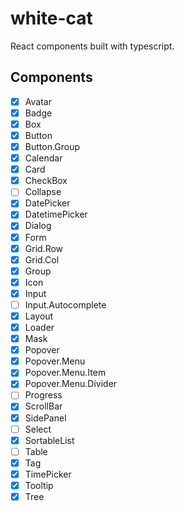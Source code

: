 # white-cat

React components built with typescript.

## Components

- [x] Avatar
- [x] Badge
- [x] Box
- [x] Button
- [x] Button.Group
- [x] Calendar
- [x] Card
- [x] CheckBox
- [ ] Collapse
- [x] DatePicker
- [x] DatetimePicker
- [x] Dialog
- [x] Form
- [x] Grid.Row
- [x] Grid.Col
- [x] Group
- [x] Icon
- [x] Input
- [ ] Input.Autocomplete
- [x] Layout
- [x] Loader
- [x] Mask
- [x] Popover
- [x] Popover.Menu
- [x] Popover.Menu.Item
- [x] Popover.Menu.Divider
- [ ] Progress
- [x] ScrollBar
- [x] SidePanel
- [ ] Select
- [x] SortableList
- [ ] Table
- [x] Tag
- [x] TimePicker
- [x] Tooltip
- [x] Tree
